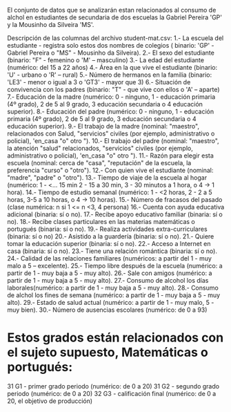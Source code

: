 El conjunto de datos que se analizarán estan relacionados al consumo de alchol en estudiantes de secundaria de dos escuelas la Gabriel Pereira 'GP' y la Mousinho da Silveira 'MS'.

Descripción de las columnas del archivo student-mat.csv:
1.- La escuela del estudiante -  registra solo estos dos nombres de colegios ( binario: 'GP' - Gabriel Pereira o "MS" - Mousinho da Silveira).
2.- El sexo del estudiante (binario: "F" - femenino o 'M' – masculino)
3.- La edad del estudiante (numérico: del 15 a 22 años)
4.- Área en la que vive el estudiante (binario: 'U' - urbano o 'R' – rural)
5.- Número de hermanos en la familia (binario: 'LE3' - menor o igual a 3 o 'GT3' - mayor que 3)
6.- Situación de convivencia con los padres (binario: "T" - que vive con ellos o 'A' – aparte)
7.- Educación de la madre (numérico: 0 - ninguno, 1 - educación primaria (4º grado), 2 de 5 al 9 grado, 3 educación secundaria o 4 educación superior).
8.- Educación del padre (numérico: 0 - ninguno, 1 - educación primaria (4º grado), 2 de 5 al 9 grado, 3 educación secundaria o 4 educación superior).
9.- El trabajo de la madre (nominal: "maestro", relacionados con Salud, "servicios" civiles (por ejemplo, administrativo o policial), 'en_casa "o" otro ").
10.- El trabajo del padre (nominal: "maestro", la atención "salud" relacionados, "servicios" civiles (por ejemplo, administrativo o policial), 'en_casa "o" otro ").
11.- Razón para elegir esta escuela (nominal: cerca de "casa", "reputación" de la escuela, la preferencia "curso" o "otro").
12.- Con quien vive el estudiante (nominal: "madre", "padre" o "otro").
13.- Tiempo de viaje de la escuela al hogar (numérico: 1 - <... 15 min 2 - 15 a 30 min, 3 - 30 minutos a 1 hora, o 4 -> 1 hora).
14.- Tiempo de estudio semanal (numérico: 1 - <2 horas, 2 - 2 a 5 horas, 3-5 a 10 horas, o 4 -> 10 horas).
15.- Número de fracasos del pasado (clase numérica: n si 1 <= n <3, 4 persona)
16.- Cuenta con ayuda educativa adicional (binaria: sí o no).
17.- Recibe apoyo educativo familiar (binaria: sí o no).
18.- Recibe clases particulares en las materias matemáticas o portugués (binaria: sí o no).
19.- Realiza actividades extra-curriculares (binaria: sí o no)
20.- Asistido a la guardería (binaria: sí o no).
21.- Quiere tomar la educación superior (binaria: sí o no).
22.- Acceso a Internet en casa (binaria: sí o no).
23.- Tiene una relación romántica (binaria: sí o no).
24.-  Calidad de las relaciones familiares (numéricos: a partir del 1 - muy malo a 5 – excelente).
25.- Tiempo libre después de la escuela (numérico: a partir de 1 - muy baja a 5 - muy alto).
26.- Sale con amigos (numérico: a partir de 1 - muy baja a 5 - muy alto).
27.- Consumo de alcohol los días laborales(numérico: a partir de 1 - muy baja a 5 - muy alto).
28.- Consumo de alchol los fines de semana (numérico: a partir de 1 - muy baja a 5 - muy alto).
29.- Estado de salud actual (numérico: a partir de 1 - muy malo, 5 - muy bien).
30.- Número de ausencias escolares (numérico: de 0 a 93) 

# Estos grados están relacionados con el sujeto supuesto, Matemáticas o portugués: 
31 G1 - primer grado periodo (numérico: de 0 a 20) 
31 G2 - segundo grado periodo (numérico: de 0 a 20) 
32 G3 - calificación final (numérico: de 0 a 20, el objetivo de producción) 

